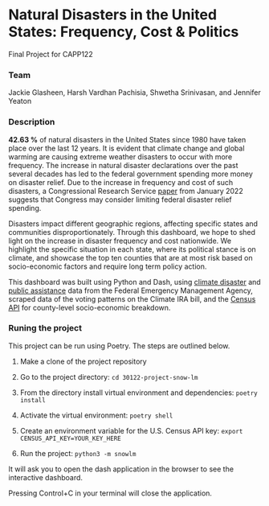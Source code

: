 # Natural Disasters in the United States: Frequency, Cost & Politics

Final Project for CAPP122

### Team

Jackie Glasheen, Harsh Vardhan Pachisia, Shwetha Srinivasan, and Jennifer Yeaton

### Description

**42.63 %** of natural disasters in the United States since 1980 have taken place over the last 12 years. It is evident that climate change and global warming are causing extreme weather disasters to occur with more frequency. The increase in natural disaster declarations over the past several decades has led to the federal government spending more money on disaster relief.  Due to the increase in frequency and cost of such disasters,  a Congressional Research Service [paper](https://sgp.fas.org/crs/homesec/R45484.pdf) from January 2022 suggests that Congress may consider limiting federal disaster relief spending. 

Disasters impact different geographic regions, affecting specific states and communities disproportionately. Through this dashboard, we hope to shed light on the increase in disaster frequency and cost nationwide. We highlight the specific situation in each state, where its political stance is on climate, and showcase the top ten counties that are at most risk based on socio-economic factors and require long term policy action. 

This dashboard was built using Python and Dash, using [climate disaster](https://www.fema.gov/openfema-data-page/disaster-declarations-summaries-v2) and [public assistance](https://www.fema.gov/openfema-data-page/public-assistance-funded-project-summaries-v1) data from the Federal Emergency Management Agency, scraped data of the voting patterns on the Climate IRA bill, and the [Census API](https://www.census.gov/data/developers/data-sets.html) for county-level socio-economic breakdown. 

### Runing the project

This project can be run using Poetry. The steps are outlined below.

1. Make a clone of the project repository

2. Go to the project directory: `cd 30122-project-snow-lm`

3. From the directory install virtual environment and dependencies: `poetry install`

4. Activate the virtual environment: `poetry shell`

5. Create an environment variable for the U.S. Census API key: `export CENSUS_API_KEY=YOUR_KEY_HERE`

6. Run the project: `python3 -m snowlm`

It will ask you to open the dash application in the browser to see the interactive dashboard.

Pressing Control+C in your terminal will close the application. 
